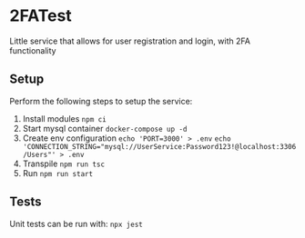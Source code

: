 # 2FATest
Little service that allows for user registration and login, with 2FA functionality

## Setup
Perform the following steps to setup the service:

1. Install modules 
`npm ci`
2. Start mysql container 
`docker-compose up -d`
3. Create env configuration
`echo 'PORT=3000' > .env`
`echo 'CONNECTION_STRING="mysql://UserService:Password123!@localhost:3306/Users"' > .env`
4. Transpile
`npm run tsc`
5. Run
`npm run start`

## Tests
Unit tests can be run with:
`npx jest`